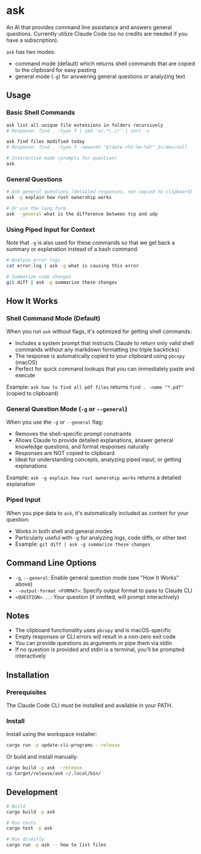 # ask

An AI that provides command line assistance and answers general questions. Currently utilize Claude Code (so no credits are needed if you have a subscription).

`ask` has two modes:
- command mode (default) which returns shell commands that are copied to the clipboard for easy pasting
- general mode (`-g`) for answering general questions or analyzing text

## Usage

### Basic Shell Commands

```bash
ask list all unique file extensions in folders recursively
# Response: find . -type f | sed 's/.*\.//' | sort -u

ask find files modified today
# Response: find . -type f -newermt "$(date +%Y-%m-%d)" 2>/dev/null

# Interactive mode (prompts for question)
ask
```

### General Questions

```bash
# Ask general questions (detailed responses, not copied to clipboard)
ask -g explain how rust ownership works

# Or use the long form
ask --general what is the difference between tcp and udp
```

### Using Piped Input for Context

Note that `-g` is also used for these commands so that we get back a summary or explanation instead of a bash command.

```bash
# Analyze error logs
cat error.log | ask -g what is causing this error

# Summarize code changes
git diff | ask -g summarize these changes
```

## How It Works

### Shell Command Mode (Default)

When you run `ask` without flags, it's optimized for getting shell commands:

- Includes a system prompt that instructs Claude to return only valid shell commands without any markdown formatting (no triple backticks)
- The response is automatically copied to your clipboard using `pbcopy` (macOS)
- Perfect for quick command lookups that you can immediately paste and execute

Example: `ask how to find all pdf files` returns `find . -name "*.pdf"` (copied to clipboard)

### General Question Mode (`-g` or `--general`)

When you use the `-g` or `--general` flag:

- Removes the shell-specific prompt constraints
- Allows Claude to provide detailed explanations, answer general knowledge questions, and format responses naturally
- Responses are NOT copied to clipboard
- Ideal for understanding concepts, analyzing piped input, or getting explanations

Example: `ask -g explain how rust ownership works` returns a detailed explanation

### Piped Input

When you pipe data to `ask`, it's automatically included as context for your question:

- Works in both shell and general modes
- Particularly useful with `-g` for analyzing logs, code diffs, or other text
- Example: `git diff | ask -g summarize these changes`

## Command Line Options

- `-g`, `--general`: Enable general question mode (see "How It Works" above)
- `--output-format <FORMAT>`: Specify output format to pass to Claude CLI
- `<QUESTION>...`: Your question (if omitted, will prompt interactively)

## Notes

- The clipboard functionality uses `pbcopy` and is macOS-specific
- Empty responses or CLI errors will result in a non-zero exit code
- You can provide questions as arguments or pipe them via stdin
- If no question is provided and stdin is a terminal, you'll be prompted interactively

## Installation

### Prerequisites

The Claude Code CLI must be installed and available in your PATH.

### Install

Install using the workspace installer:

```bash
cargo run -p update-cli-programs --release
```

Or build and install manually:

```bash
cargo build -p ask --release
cp target/release/ask ~/.local/bin/
```

## Development

```bash
# Build
cargo build -p ask

# Run tests
cargo test -p ask

# Run directly
cargo run -p ask -- how to list files
```
